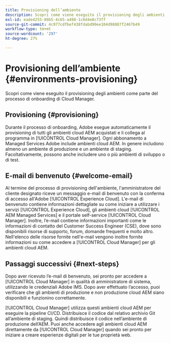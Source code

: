 ```yaml
---
title: Provisioning dell’ambiente
description: Scopri come viene eseguito il provisioning degli ambienti come parte del processo di onboarding di Cloud Manager.
exl-id: eade4255-89b5-4c65-a498-1c6d4e8c73ff
source-git-commit: 4c977cdfbef438fdabd90ee104d98887f2467b49
workflow-type: tm+mt
source-wordcount: '297'
ht-degree: 27%

---
```



# Provisioning dell’ambiente {#environments-provisioning}

Scopri come viene eseguito il provisioning degli ambienti come parte del processo di onboarding di Cloud Manager.

## Provisioning {#provisioning}

Durante il processo di onboarding, Adobe esegue automaticamente il provisioning di tutti gli ambienti cloud AEM acquistati e li collega al programma in [!UICONTROL Cloud Manager]. Ogni abbonamento a Managed Services Adobe include ambienti cloud AEM. In genere includono almeno un ambiente di produzione e un ambiente di staging. Facoltativamente, possono anche includere uno o più ambienti di sviluppo o di test.

## E-mail di benvenuto {#welcome-email}

Al termine del processo di provisioning dell&#39;ambiente, l&#39;amministratore del cliente designato riceve un messaggio e-mail di benvenuto con la conferma di accesso all&#39;Adobe [!UICONTROL Experience Cloud]. L&#39;e-mail di benvenuto contiene informazioni dettagliate su come iniziare a utilizzare i servizi [!UICONTROL Experience Cloud], gli ambienti cloud [!UICONTROL AEM Managed Services] e il portale self-service [!UICONTROL Cloud Manager]. Inoltre, l’e-mail contiene informazioni importanti come le informazioni di contatto del Customer Success Engineer (CSE), dove sono disponibili risorse di supporto, forum, domande frequenti e molto altro. Nell&#39;elenco delle risorse fornite nell&#39;e-mail vengono inoltre fornite informazioni su come accedere a [!UICONTROL Cloud Manager] per gli ambienti cloud AEM.

## Passaggi successivi {#next-steps}

Dopo aver ricevuto l’e-mail di benvenuto, sei pronto per accedere a [!UICONTROL Cloud Manager] in qualità di amministratore di sistema, utilizzando le credenziali Adobe IMS. Dopo aver effettuato l’accesso, puoi verificare che gli ambienti di produzione e non produzione cloud AEM siano disponibili e funzionino correttamente.

[!UICONTROL Cloud Manager] utilizza questi ambienti cloud AEM per eseguire la pipeline CI/CD. Distribuisce il codice dal relativo archivio Git all’ambiente di staging. Quindi distribuisce il codice nell’ambiente di produzione dell’AEM. Puoi anche accedere agli ambienti cloud AEM direttamente da [!UICONTROL Cloud Manager] quando sei pronto per iniziare a creare esperienze digitali per le tue proprietà web.
